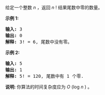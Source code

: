 <html>
 <body>
  <p>
   给定一个整数
   <em>
    n
   </em>
   ，返回
   <em>
    n
   </em>
   ! 结果尾数中零的数量。
  </p>
  <p>
   <strong>
    示例 1:
   </strong>
  </p>
  <pre><strong>输入:</strong> 3
<strong>输出:</strong> 0
<strong>解释:</strong> 3! = 6, 尾数中没有零。</pre>
  <p>
   <strong>
    示例 2:
   </strong>
  </p>
  <pre><strong>输入:</strong> 5
<strong>输出:</strong> 1
<strong>解释:</strong> 5! = 120, 尾数中有 1 个零.</pre>
  <p>
   <strong>
    说明:
   </strong>
   你算法的时间复杂度应为
   <em>
    O
   </em>
   (log
   <em>
    n
   </em>
   )
   <em>
   </em>
   。
  </p>
 </body>
</html>